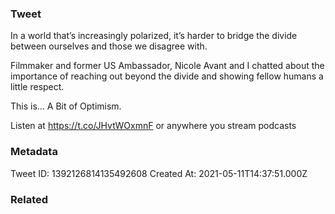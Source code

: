 ### Tweet
In a world that’s increasingly polarized, it’s harder to bridge the divide between ourselves and those we disagree with.

Filmmaker and former US Ambassador, Nicole Avant and I chatted about the importance of reaching out beyond the divide and showing fellow humans a little respect. 

This is… A Bit of Optimism.

Listen at https://t.co/JHvtWOxmnF or anywhere you stream podcasts

### Metadata
Tweet ID: 1392126814135492608
Created At: 2021-05-11T14:37:51.000Z

### Related

